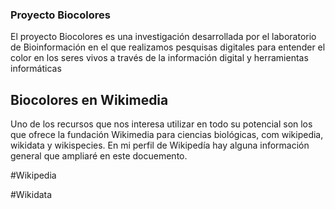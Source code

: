 ### Proyecto Biocolores

El proyecto Biocolores es una investigación desarrollada por el laboratorio de Bioinformación en el que realizamos pesquisas digitales para entender el color en los seres vivos a través de la información digital y herramientas informáticas


## Biocolores en Wikimedia
Uno de los recursos que nos interesa utilizar en todo su potencial son los que ofrece la fundación Wikimedia para ciencias biológicas, com wikipedia, wikidata y wikispecies.
En mi perfil de Wikipedía hay alguna información general que ampliaré en este docuemento.

#Wikipedia

#Wikidata
